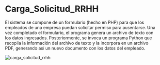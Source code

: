 # Carga_Solicitud_RRHH
El sistema se compone de un formulario (hecho en PHP) para que los empleados de una empresa puedan solicitar permiso para ausentarse. Una vez completado el formulario, el programa genera un archivo de texto con los datos ingresados. Posteriormente, se invoca un programa Python que recopila la información del archivo de texto y la incorpora en un archivo PDF, generando así un nuevo documento con los datos del empleado.

![carga_solicitud_rrhh](https://github.com/LlanesCarlos/Carga_Solicitud_RRHH/assets/16146374/0b42416e-52a4-4103-848b-51219cdb170b)
